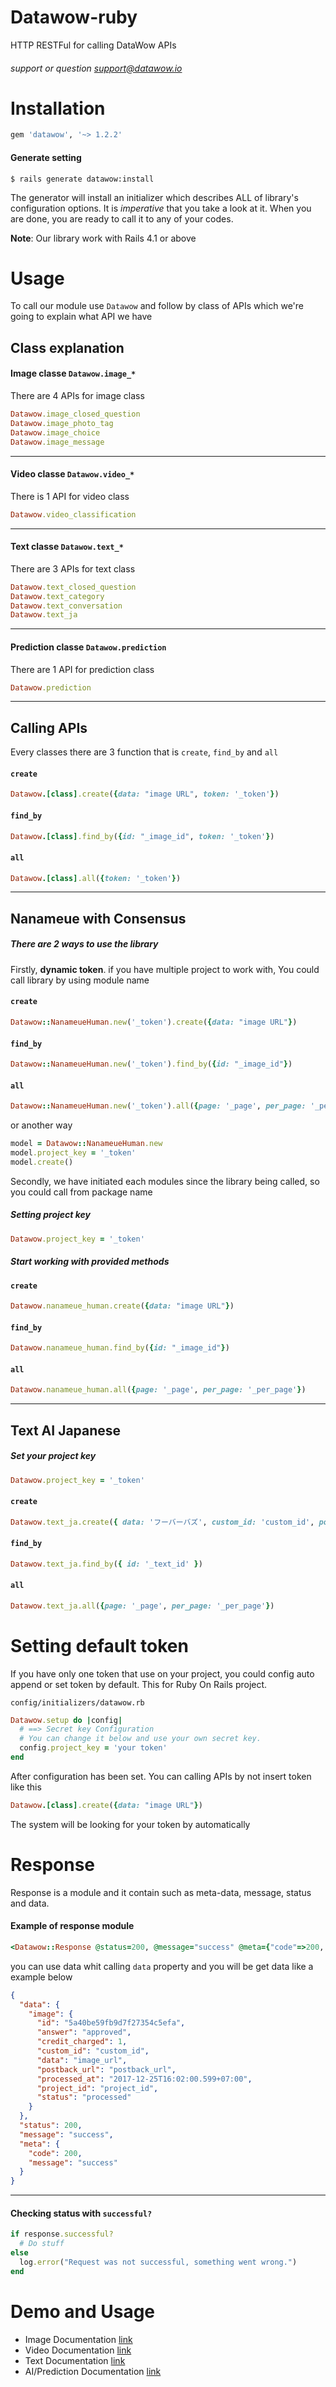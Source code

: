 # Datawow-ruby

HTTP RESTFul for calling DataWow APIs

###### support or question support@datawow.io

# Installation
```ruby
gem 'datawow', '~> 1.2.2'
```

#### Generate setting

```console
$ rails generate datawow:install
```
The generator will install an initializer which describes ALL of library's configuration options. It is *imperative* that you take a look at it. When you are done, you are ready to call it to any of your codes.

**Note**: Our library work with Rails 4.1 or above

# Usage

To call our module use `Datawow` and follow by class of APIs which we're going to explain what API we have

## Class explanation
#### Image classe `Datawow.image_*`
There are 4 APIs for image class

```ruby
Datawow.image_closed_question
Datawow.image_photo_tag
Datawow.image_choice
Datawow.image_message
```
---

#### Video classe `Datawow.video_*`
There is 1 API for video class

```ruby
Datawow.video_classification
```
---
#### Text classe `Datawow.text_*`
There are 3 APIs for text class

```ruby
Datawow.text_closed_question
Datawow.text_category
Datawow.text_conversation
Datawow.text_ja
```
---

#### Prediction classe `Datawow.prediction`
There are 1 API for prediction class

```ruby
Datawow.prediction
```
---
## Calling APIs
Every classes there are 3 function that is `create`, `find_by` and `all`
#### `create`
```ruby
Datawow.[class].create({data: "image URL", token: '_token'})
```

#### `find_by`
```ruby
Datawow.[class].find_by({id: "_image_id", token: '_token'})
```

#### `all`
```ruby
Datawow.[class].all({token: '_token'})
```
---
## Nanameue with Consensus
##### There are 2 ways to use the library

Firstly, __dynamic token__. if you have multiple project to work with, You could call library by using module name
#### `create`
```ruby
Datawow::NanameueHuman.new('_token').create({data: "image URL"})
```

#### `find_by`
```ruby
Datawow::NanameueHuman.new('_token').find_by({id: "_image_id"})
```

#### `all`
```ruby
Datawow::NanameueHuman.new('_token').all({page: '_page', per_page: '_per_page'})
```

or another way

```ruby
model = Datawow::NanameueHuman.new
model.project_key = '_token'
model.create()
```

Secondly, we have initiated each modules since the library being called, so you could call from package name
##### Setting project key
```ruby
Datawow.project_key = '_token'
```
##### Start working with provided methods
#### `create`
```ruby
Datawow.nanameue_human.create({data: "image URL"})
```

#### `find_by`
```ruby
Datawow.nanameue_human.find_by({id: "_image_id"})
```

#### `all`
```ruby
Datawow.nanameue_human.all({page: '_page', per_page: '_per_page'})
```
---

## Text AI Japanese
##### Set your project key
```ruby
Datawow.project_key = '_token'
```

#### `create`
```ruby
Datawow.text_ja.create({ data: 'フーバーバズ', custom_id: 'custom_id', postback_method: 'GET', postback_url: 'https://datawow.io' })
```

#### `find_by`
```ruby
Datawow.text_ja.find_by({ id: '_text_id' })
```

#### `all`
```ruby
Datawow.text_ja.all({page: '_page', per_page: '_per_page'})
```

# Setting default token

If you have only one token that use on your project, you could config auto append or set token by default. This for Ruby On Rails project.

`config/initializers/datawow.rb`

```ruby
Datawow.setup do |config|
  # ==> Secret key Configuration
  # You can change it below and use your own secret key.
  config.project_key = 'your token'
end
```

After configuration has been set. You can calling APIs by not insert token like this
```ruby
Datawow.[class].create({data: "image URL"})
```
The system will be looking for your token by automatically

# Response

Response is a module and it contain such as meta-data, message, status and data.
#### Example of response module
```ruby
<Datawow::Response @status=200, @message="success" @meta={"code"=>200, "message"=>"success"}, @data={...}, />
```
you can use data whit calling `data` property and you will be get data like a example below

```json
{
  "data": {
    "image": {
      "id": "5a40be59fb9d7f27354c5efa",
      "answer": "approved",
      "credit_charged": 1,
      "custom_id": "custom_id",
      "data": "image_url",
      "postback_url": "postback_url",
      "processed_at": "2017-12-25T16:02:00.599+07:00",
      "project_id": "project_id",
      "status": "processed"
    }
  },
  "status": 200,
  "message": "success",
  "meta": {
    "code": 200,
    "message": "success"
  }
}
```
---
#### Checking status with `successful?`
```ruby
if response.successful?
  # Do stuff
else
  log.error("Request was not successful, something went wrong.")
end
```

# Demo and Usage
 - Image Documentation [link](README/image_docs.md)
 - Video Documentation [link](README/video_docs.md)
 - Text Documentation [link](README/text_docs.md)
 - AI/Prediction Documentation [link](README/ai_docs.md)
